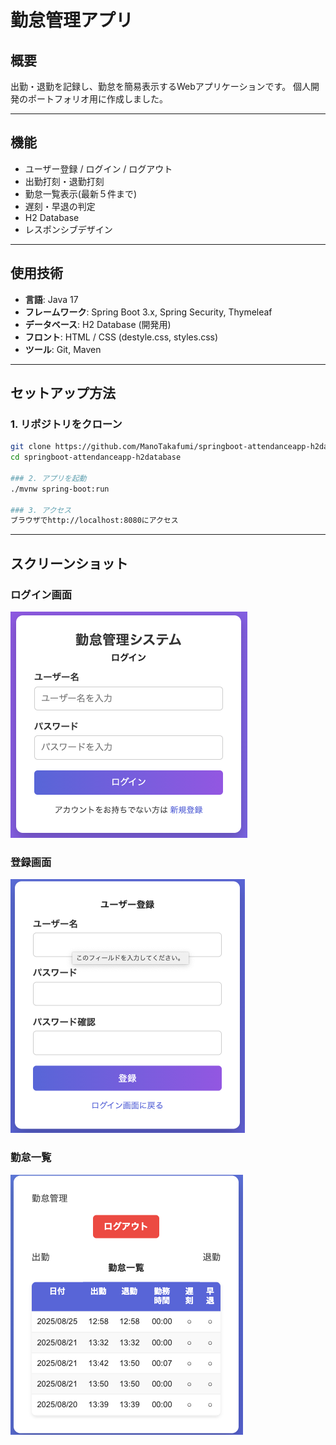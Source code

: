
# 勤怠管理アプリ

## 概要
出勤・退勤を記録し、勤怠を簡易表示するWebアプリケーションです。
個人開発のポートフォリオ用に作成しました。

---

## 機能
- ユーザー登録 / ログイン / ログアウト
- 出勤打刻・退勤打刻
- 勤怠一覧表示(最新５件まで)
- 遅刻・早退の判定
- H2 Database
- レスポンシブデザイン

---

## 使用技術
- **言語**: Java 17
- **フレームワーク**: Spring Boot 3.x, Spring Security, Thymeleaf
- **データベース**: H2 Database (開発用)
- **フロント**: HTML / CSS (destyle.css, styles.css)
- **ツール**: Git, Maven

---

## セットアップ方法

### 1. リポジトリをクローン
```bash
git clone https://github.com/ManoTakafumi/springboot-attendanceapp-h2database.git
cd springboot-attendanceapp-h2database

### 2. アプリを起動
./mvnw spring-boot:run

### 3. アクセス
ブラウザでhttp://localhost:8080にアクセス

```

---

## スクリーンショット

### ログイン画面
![ログイン画面](./images/login.png)

### 登録画面
![登録画面](./images/register.png)

### 勤怠一覧
![勤怠一覧](./images/list.png)
